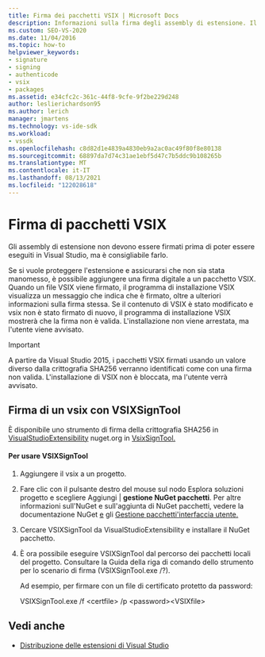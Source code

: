 ```yaml
---
title: Firma dei pacchetti VSIX | Microsoft Docs
description: Informazioni sulla firma degli assembly di estensione. Il programma di installazione di VSIX visualizza un messaggio che indica che un vsix è firmato e le informazioni sulla firma stessa.
ms.custom: SEO-VS-2020
ms.date: 11/04/2016
ms.topic: how-to
helpviewer_keywords:
- signature
- signing
- authenticode
- vsix
- packages
ms.assetid: e34cfc2c-361c-44f8-9cfe-9f2be229d248
author: leslierichardson95
ms.author: lerich
manager: jmartens
ms.technology: vs-ide-sdk
ms.workload:
- vssdk
ms.openlocfilehash: c8d82d1e4839a4830eb9a2ac0ac49f80f8e80138
ms.sourcegitcommit: 68897da7d74c31ae1ebf5d47c7b5ddc9b108265b
ms.translationtype: MT
ms.contentlocale: it-IT
ms.lasthandoff: 08/13/2021
ms.locfileid: "122028618"
---
```

# <a name="signing-vsix-packages"></a>Firma di pacchetti VSIX
Gli assembly di estensione non devono essere firmati prima di poter essere eseguiti in Visual Studio, ma è consigliabile farlo.

 Se si vuole proteggere l'estensione e assicurarsi che non sia stata manomesso, è possibile aggiungere una firma digitale a un pacchetto VSIX. Quando un file VSIX viene firmato, il programma di installazione VSIX visualizza un messaggio che indica che è firmato, oltre a ulteriori informazioni sulla firma stessa. Se il contenuto di VSIX è stato modificato e vsix non è stato firmato di nuovo, il programma di installazione VSIX mostrerà che la firma non è valida. L'installazione non viene arrestata, ma l'utente viene avvisato.

> [!IMPORTANT]
> A partire da Visual Studio 2015, i pacchetti VSIX firmati usando un valore diverso dalla crittografia SHA256 verranno identificati come con una firma non valida. L'installazione di VSIX non è bloccata, ma l'utente verrà avvisato.

## <a name="signing-a-vsix-with-vsixsigntool"></a>Firma di un vsix con VSIXSignTool
 È disponibile uno strumento di firma della crittografia SHA256 in [VisualStudioExtensibility](https://www.nuget.org/profiles/VisualStudioExtensibility) nuget.org in [VsixSignTool.](https://www.nuget.org/packages/Microsoft.VSSDK.Vsixsigntool)

#### <a name="to-use-the-vsixsigntool"></a>Per usare VSIXSignTool

1. Aggiungere il vsix a un progetto.

2. Fare clic con il pulsante destro del mouse sul nodo Esplora soluzioni progetto e scegliere Aggiungi &#124; **gestione NuGet pacchetti**.  Per altre informazioni sull'NuGet e sull'aggiunta di NuGet pacchetti, vedere la documentazione NuGet [e](/NuGet) gli [Gestione pacchetti'interfaccia utente.](/NuGet/Tools/Package-Manager-UI)

3. Cercare VSIXSignTool da VisualStudioExtensibility e installare il NuGet pacchetto.

4. È ora possibile eseguire VSIXSignTool dal percorso dei pacchetti locali del progetto. Consultare la Guida della riga di comando dello strumento per lo scenario di firma (VSIXSignTool.exe /?).

   Ad esempio, per firmare con un file di certificato protetto da password:

   VSIXSignTool.exe /f \<certfile> /p \<password>\<VSIXfile>

## <a name="see-also"></a>Vedi anche
- [Distribuzione delle estensioni di Visual Studio](../extensibility/shipping-visual-studio-extensions.md)
